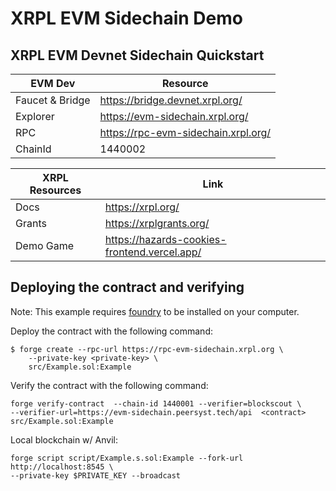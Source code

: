# XRPL EVM Sidechain Demo
## XRPL EVM Devnet Sidechain Quickstart

|EVM Dev|Resource|
|---|---|
|Faucet & Bridge|https://bridge.devnet.xrpl.org/|
|Explorer|https://evm-sidechain.xrpl.org/|
|RPC|https://rpc-evm-sidechain.xrpl.org/|
|ChainId|1440002|

|XRPL Resources|Link|
|---|---|
|Docs|https://xrpl.org/|
|Grants|https://xrplgrants.org/|
|Demo Game|https://hazards-cookies-frontend.vercel.app/|

## Deploying the contract and verifying
Note: This example requires [foundry](https://github.com/foundry-rs/foundry) to be installed on your computer.

Deploy the contract with the following command:
```
$ forge create --rpc-url https://rpc-evm-sidechain.xrpl.org \
    --private-key <private-key> \
    src/Example.sol:Example
```

Verify the contract with the following command:
```
forge verify-contract  --chain-id 1440001 --verifier=blockscout \
--verifier-url=https://evm-sidechain.peersyst.tech/api  <contract>   src/Example.sol:Example
```

Local blockchain w/ Anvil:
```
forge script script/Example.s.sol:Example --fork-url http://localhost:8545 \
--private-key $PRIVATE_KEY --broadcast
```
